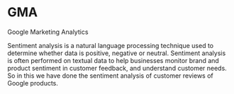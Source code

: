 # GMA
Google Marketing Analytics 

Sentiment analysis is a natural language processing technique used to determine whether data is positive, negative or neutral. Sentiment analysis is often performed on textual data to help businesses monitor brand and product sentiment in customer feedback, and understand customer needs.
So in this we have done the sentiment analysis of customer reviews of Google products.

